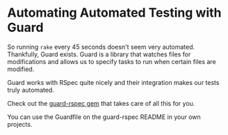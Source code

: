 # Automating Automated Testing with Guard

So running `rake` every 45 seconds doesn't seem very automated.
Thankfully, Guard exists. Guard is a library that watches files
for modifications and allows us to specify tasks to run when certain
files are modified.

Guard works with RSpec quite nicely and their integration makes our
tests truly automated.

Check out the [guard-rspec gem][guard-rspec] that takes care of
all this for you.

[guard-rspec]: https://github.com/guard/guard-rspec

You can use the Guardfile on the guard-rspec README in your own
projects.

